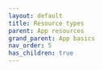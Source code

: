 ```yaml
---
layout: default
title: Resource types
parent: App resources
grand_parent: App basics
nav_order: 5
has_children: true
---
```

